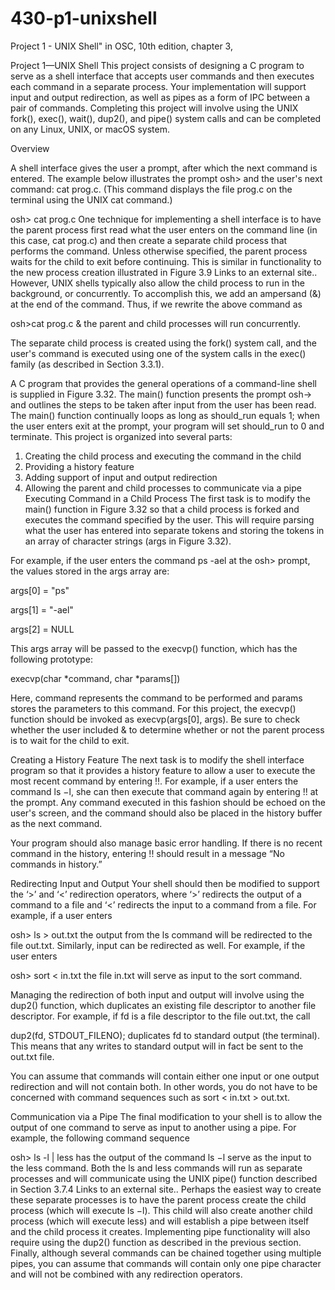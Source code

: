 # 430-p1-unixshell

Project 1 - UNIX Shell" in OSC, 10th edition, chapter 3, 

Project 1—UNIX Shell
This project consists of designing a C program to serve as a shell interface that accepts user commands and then executes each command in a separate process.  Your implementation will support input and output redirection, as well as pipes as a form of IPC between a pair of commands.  Completing this project will involve using the UNIX fork(), exec(), wait(), dup2(), and pipe() system calls and can be completed on any Linux, UNIX, or macOS system.

Overview

A shell interface gives the user a prompt, after which the next command is entered. The example below illustrates the prompt osh> and the user's next command: cat prog.c.  (This command displays the file prog.c on the terminal using the UNIX cat command.)

osh> cat prog.c
One technique for implementing a shell interface is to have the parent process first read what the user enters on the command line (in this case, cat prog.c) and then create a separate child process that performs the command.  Unless otherwise specified, the parent process waits for the child to exit before continuing.  This is similar in functionality to the new process creation illustrated in Figure 3.9 Links to an external site.. However, UNIX shells typically also allow the child process to run in the background, or concurrently.  To accomplish this, we add an ampersand (&) at the end of the command.  Thus, if we rewrite the above command as

osh>cat prog.c &
the parent and child processes will run concurrently.

The separate child process is created using the fork() system call, and the user's command is executed using one of the system calls in the exec() family (as described in Section 3.3.1).

 

A C program that provides the general operations of a command-line shell is supplied in Figure 3.32. The main() function presents the prompt osh-> and outlines the steps to be taken after input from the user has been read. The main() function continually loops as long as should_run equals 1; when the user enters exit at the prompt, your program will set should_run to 0 and terminate.
This project is organized into several parts:

1. Creating the child process and executing the command in the child
2. Providing a history feature
3. Adding support of input and output redirection
4. Allowing the parent and child processes to communicate via a pipe
Executing Command in a Child Process
The first task is to modify the main() function in Figure 3.32 so that a child process is forked and executes the command specified by the user.  This will require parsing what the user has entered into separate tokens and storing the tokens in an array of character strings (args in Figure 3.32).  

For example, if the user enters the command ps -ael at the osh> prompt, the values stored in the args array are:

args[0] = "ps"

args[1] = "-ael"

args[2] = NULL
 

This args array will be passed to the execvp() function, which has the following prototype:

execvp(char *command, char *params[])
 

Here, command represents the command to be performed and params stores the parameters to this command.  For this project, the execvp() function should be invoked as execvp(args[0], args).  Be sure to check whether the user included & to determine whether or not the parent process is to wait for the child to exit.

Creating a History Feature
The next task is to modify the shell interface program so that it provides a history feature to allow a user to execute the most recent command by entering !!.  For example, if a user enters the command ls −l, she can then execute that command again by entering !! at the prompt.  Any command executed in this fashion should be echoed on the user's screen, and the command should also be placed in the history buffer as the next command.

Your program should also manage basic error handling. If there is no recent command in the history, entering !! should result in a message “No commands in history.”

Redirecting Input and Output
Your shell should then be modified to support the ‘>’ and ‘<’ redirection operators, where ‘>’ redirects the output of a command to a file and ‘<’ redirects the input to a command from a file.  For example, if a user enters

osh> ls > out.txt
the output from the ls command will be redirected to the file out.txt.  Similarly, input can be redirected as well.  For example, if the user enters

osh> sort < in.txt
the file in.txt will serve as input to the sort command.

Managing the redirection of both input and output will involve using the dup2() function, which duplicates an existing file descriptor to another file descriptor.  For example, if fd is a file descriptor to the file out.txt, the call

dup2(fd, STDOUT_FILENO);
duplicates fd to standard output (the terminal).  This means that any writes to standard output will in fact be sent to the out.txt file.

You can assume that commands will contain either one input or one output redirection and will not contain both.  In other words, you do not have to be concerned with command sequences such as sort < in.txt > out.txt.

Communication via a Pipe
The final modification to your shell is to allow the output of one command to serve as input to another using a pipe.  For example, the following command sequence

osh> ls -l | less
has the output of the command ls −l serve as the input to the less command.  Both the ls and less commands will run as separate processes and will communicate using the UNIX pipe() function described in Section 3.7.4 Links to an external site..  Perhaps the easiest way to create these separate processes is to have the parent process create the child process (which will execute ls −l). This child will also create another child process (which will execute less) and will establish a pipe between itself and the child process it creates.  Implementing pipe functionality will also require using the dup2() function as described in the previous section.  Finally, although several commands can be chained together using multiple pipes, you can assume that commands will contain only one pipe character and will not be combined with any redirection operators.